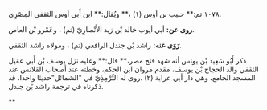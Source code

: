١٠٧٨ تم:** حبيب بن أوس (١) ،** ويُقال:** ابن أَبي أوس الثقفي المِصْرِي.

**روى عن:** أبي أيوب خالد بْن زيد الأَنْصارِيّ (تم) ، وعَمْرو بْن العاص.

**رَوَى عَنه:** راشد بْن جندل الرافعي (تم) ، ومولاه راشد الثقفي.

ذكر أَبُو سَعِيد بْن يونس أنه شهد فتح مصر،** قال:** وعليه نزل يوسف بْن أَبي عقيل الثقفي والد الحجاج بْن يوسف، مقدم مروان ابن الحكم، وخطته عند أصحاب القلانس عند المسجد الجامع، وهي دار أبي عرابة (٢) .روى له التِّرْمِذِيّ في "الشمائل"حديثا واحدا، قد ذكرناه في ترجمة راشد بْن جندل.

**